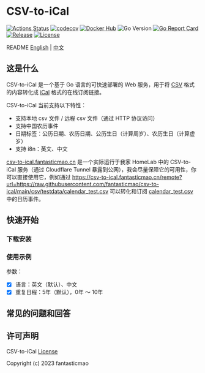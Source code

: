 # CSV-to-iCal

[![Actions Status](https://github.com/fantasticmao/csv-to-ical/workflows/ci/badge.svg)](https://github.com/fantasticmao/csv-to-ical/actions)
[![codecov](https://codecov.io/gh/fantasticmao/csv-to-ical/branch/main/graph/badge.svg)](https://codecov.io/gh/fantasticmao/csv-to-ical)
[![Docker Hub](https://img.shields.io/badge/docker_hub-released-blue.svg?logo=docker)](https://hub.docker.com/r/maomao233/csv-to-ical)
![Go Version](https://img.shields.io/github/go-mod/go-version/fantasticmao/csv-to-ical)
[![Go Report Card](https://goreportcard.com/badge/github.com/fantasticmao/csv-to-ical)](https://goreportcard.com/report/github.com/fantasticmao/csv-to-ical)
[![Release](https://img.shields.io/github/v/release/fantasticmao/csv-to-ical)](https://github.com/fantasticmao/csv-to-ical/releases)
[![License](https://img.shields.io/github/license/fantasticmao/csv-to-ical)](https://github.com/fantasticmao/csv-to-ical/blob/main/LICENSE)

README [English](README.md) | [中文](README_ZH.md)

## 这是什么

CSV-to-iCal 是一个基于 Go 语言的可快速部署的 Web 服务，用于将 [CSV](https://datatracker.ietf.org/doc/html/rfc4180) 格式的内容转化成 [iCal](https://datatracker.ietf.org/doc/html/rfc5545) 格式的在线订阅链接。

CSV-to-iCal 当前支持以下特性：

- 支持本地 csv 文件 / 远程 csv 文件（通过 HTTP 协议访问）
- 支持中国农历事件
- 日期标签：公历日期、农历日期、公历生日（计算周岁）、农历生日（计算虚岁）
- 支持 i8n：英文、中文

[csv-to-ical.fantasticmao.cn](https://csv-to-ical.fantasticmao.cn) 是一个实际运行于我家 HomeLab 中的 CSV-to-iCal 服务（通过 Cloudflare Tunnel 暴露到公网），我会尽量保障它的可用性，你可以直接使用它，例如通过 <https://csv-to-ical.fantasticmao.cn/remote?url=https://raw.githubusercontent.com/fantasticmao/csv-to-ical/main/csv/testdata/calendar_test.csv> 可以转化和订阅 [calendar_test.csv](csv/testdata/calendar_test.csv) 中的日历事件。

## 快速开始

### 下载安装

### 使用示例

参数：

- [x] 语言：英文（默认）、中文
- [x] 重复日程：5年（默认），0年 ～ 10年

## 常见的问题和回答

## 许可声明

CSV-to-iCal [License](https://github.com/fantasticmao/csv-to-ical/blob/main/LICENSE)

Copyright (c) 2023 fantasticmao
